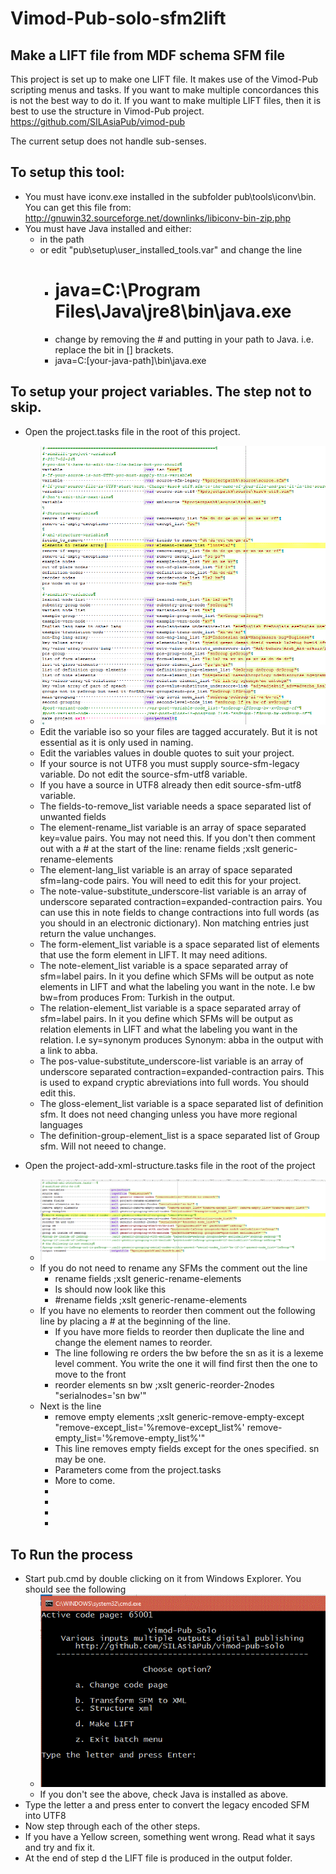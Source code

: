 # Vimod-Pub-solo-sfm2lift

## Make a LIFT file from MDF schema SFM file

This project is set up to make one LIFT file. It makes use of the Vimod-Pub scripting menus and tasks. If you want to make multiple concordances this is not the best way to do it. If you want to make multiple LIFT files, then it is best to use the structure in Vimod-Pub project. https://github.com/SILAsiaPub/vimod-pub

The current setup does not handle sub-senses.

## To setup this tool:
* You must have iconv.exe installed in the subfolder pub\tools\iconv\bin. You can get this file from: http://gnuwin32.sourceforge.net/downlinks/libiconv-bin-zip.php
* You must have Java installed and either:
  * in the path 
  * or edit "pub\setup\user_installed_tools.var" and change the line 
      * # java=C:\Program Files\Java\jre8\bin\java.exe
      * change by removing the # and putting in your path to Java. i.e. replace the bit in [] brackets.
      * java=C:\[your-java-path]\bin\java.exe
       
## To setup your project variables. The step not to skip.

* Open the project.tasks file in the root of this project.
  * ![Project.tasks variables](pub/docs/projectvariables.gif)
  * Edit the variable iso so your files are tagged accurately. But it is not essential as it is only used in naming.
  * Edit the variables values in double quotes to suit your project. 
  * If your source is not UTF8 you must supply source-sfm-legacy variable. Do not edit the source-sfm-utf8 variable.
  * If you have a source in UTF8 already then edit source-sfm-utf8 variable.
  * The fields-to-remove_list variable needs a space separated list of unwanted fields
  * The element-rename_list variable is an array of space separated key=value pairs. You may not need this. If you don't then comment out with a # at the start of the line: rename fields ;xslt generic-rename-elements
  * The element-lang_list variable is an array of space separated sfm=lang-code pairs. You will need to edit this for your project.
  * The note-value-substitute_underscore-list variable is an array of underscore separated contraction=expanded-contraction pairs. You can use this in note fields to change contractions into full words (as you should in an electronic dictionary). Non matching entries just return the value unchanges.
  * The form-element_list variable is a space separated list of elements that use the form element in LIFT. It may need aditions.
  * The note-element_list variable is a space separated array of sfm=label pairs. In it you define which SFMs will be output as note elements in LIFT and what the labeling you want in the note. I.e bw bw=from produces From: Turkish in the output. 
  * The relation-element_list variable is a space separated array of sfm=label pairs. In it you define which SFMs will be output as relation elements in LIFT and what the labeling you want in the relation. I.e sy=synonym produces Synonym: abba in the output with a link to abba.
  * The pos-value-substitute_underscore-list  variable is an array of underscore separated contraction=expanded-contraction pairs. This is used to expand cryptic abreviations into full words. You should edit this.
  * The gloss-element_list variable is a space separated list of definition sfm. It does not need changing unless you have more regional languages
  * The definition-group-element_list is a space separated list of Group sfm. Will not neeed to change.

* Open the project-add-xml-structure.tasks file in the root of the project
  * ![project-add-xml-structure.tasks](pub/docs/structurexml.gif)
  * If you do not need to rename any SFMs the comment out the line
    * rename fields                           ;xslt generic-rename-elements
    * Is should now look like this
    * #rename fields                           ;xslt generic-rename-elements
  * If you have no elements to reorder then comment out the following line by placing a # at the beginning of the line.
    * If you have more fields to reorder then duplicate the line and change the element names to reorder.
    * The line following re orders the bw before the sn as it is a lexeme level comment. You write the one it will find first then the one to move to the front
    * reorder elements sn bw                  ;xslt generic-reorder-2nodes "serialnodes='sn bw'" 
  * Next is the line
    * remove empty elements                   ;xslt generic-remove-empty-except "remove-except_list='%remove-except_list%' remove-empty_list='%remove-empty_list%'"
    * This line removes empty fields except for the ones specified. sn may be one.
    * Parameters come from the project.tasks
    * More to come.
    *
    *
    *
    *

## To Run the process

* Start pub.cmd by double clicking on it from Windows Explorer. You should see the following
  * ![start screen](pub/docs/OpeningScreen.GIF)
  * If you don't see the above, check Java is installed as above.
* Type the letter a and press enter to convert the legacy encoded SFM into UTF8
* Now step through each of the other steps.
* If you have a Yellow screen, something went wrong. Read what it says and try and fix it.
* At the end of step d the LIFT file is produced in the output folder.
